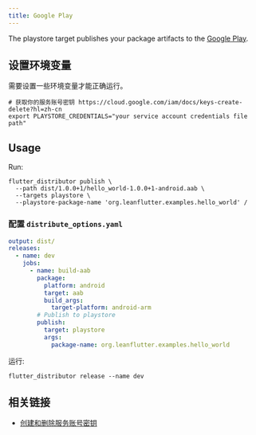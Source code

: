 ```yaml
---
title: Google Play
---
```


The playstore target publishes your package artifacts to the [Google Play](https://play.google.com/store/apps).

## 设置环境变量

需要设置一些环境变量才能正确运行。

```
# 获取你的服务账号密钥 https://cloud.google.com/iam/docs/keys-create-delete?hl=zh-cn
export PLAYSTORE_CREDENTIALS="your service account credentials file path"
```

## Usage

Run:

```
flutter_distributor publish \
  --path dist/1.0.0+1/hello_world-1.0.0+1-android.aab \
  --targets playstore \
  --playstore-package-name 'org.leanflutter.examples.hello_world' /
```

### 配置 `distribute_options.yaml`

```yaml
output: dist/
releases:
  - name: dev
    jobs:
      - name: build-aab
        package:
          platform: android
          target: aab
          build_args:
            target-platform: android-arm
        # Publish to playstore
        publish:
          target: playstore
          args:
            package-name: org.leanflutter.examples.hello_world
```

运行:

```
flutter_distributor release --name dev
```

## 相关链接

- [创建和删除服务账号密钥](https://cloud.google.com/iam/docs/keys-create-delete?hl=zh-cn)
